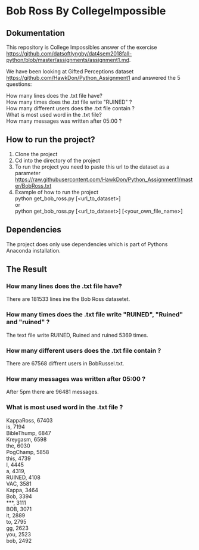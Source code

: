# Bob Ross By CollegeImpossible

## Dokumentation
This repository is College Impossibles answer of the exercise https://github.com/datsoftlyngby/dat4sem2018fall-python/blob/master/assignments/assignment1.md.  

We have been looking at Gifted Perceptions dataset https://github.com/HawkDon/Python_Assignment1 and answered the 5 questions:  

How many lines does the .txt file have?  
How many times does the .txt file write "RUINED" ?  
How many different users does the .txt file contain ?  
What is most used word in the .txt file?  
How many messages was written after 05:00 ?  

## How to run the project?
1. Clone the project  
2. Cd into the directory of the project   
3. To run the project you need to paste this url to the dataset as a parameter https://raw.githubusercontent.com/HawkDon/Python_Assignment1/master/BobRoss.txt  
4. Example of how to run the project  
python get_bob_ross.py [<url_to_dataset>]  
  or  
  python get_bob_ross.py [<url_to_dataset>] [<your_own_file_name>]  

## Dependencies
The project does only use dependencies which is part of Pythons Anaconda installation.  

## The Result
### How many lines does the .txt file have?  
There are  181533 lines ine the Bob Ross datasetet.  

### How many times does the .txt file write "RUINED", "Ruined" and "ruined" ?  
The text file write RUINED, Ruined and ruined 5369 times.

### How many different users does the .txt file contain ?  
There are 67568 diffrent users in BobRussel.txt.  

### How many messages was written after 05:00 ? 
After 5pm there are 96481 messages.  

### What is most used word in the .txt file ?
KappaRoss, 67403  
is, 7194  
BibleThump, 6847  
Kreygasm, 6598  
the, 6030  
PogChamp, 5858  
this, 4739  
I, 4445  
a, 4319,  
RUINED, 4108  
VAC, 3581  
Kappa, 3464  
Bob, 3394  
***, 3111  
BOB, 3071  
it, 2889  
to, 2795  
gg, 2623  
you, 2523  
bob, 2492  
